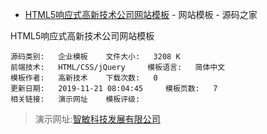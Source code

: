 - [HTML5响应式高新技术公司网站模板](https://www.mycodes.net/183/10247.htm) - 网站模板 - 源码之家  


HTML5响应式高新技术公司网站模板
```
源码类别: 	企业模板 	文件大小: 	3208 K 	
前端技术: 	HTML/CSS/jQuery 	模板语言: 	简体中文
模板作者: 	高新技术 	下载次数: 	0
更新日期: 	2019-11-21 08:04:45 	模板页数: 	7
相关链接: 	演示网址 	模板评级: 	
```
> 演示网址:[智敏科技发展有限公司](https://demo.mycodes.net/qiye/gaoxinjishu/)  
